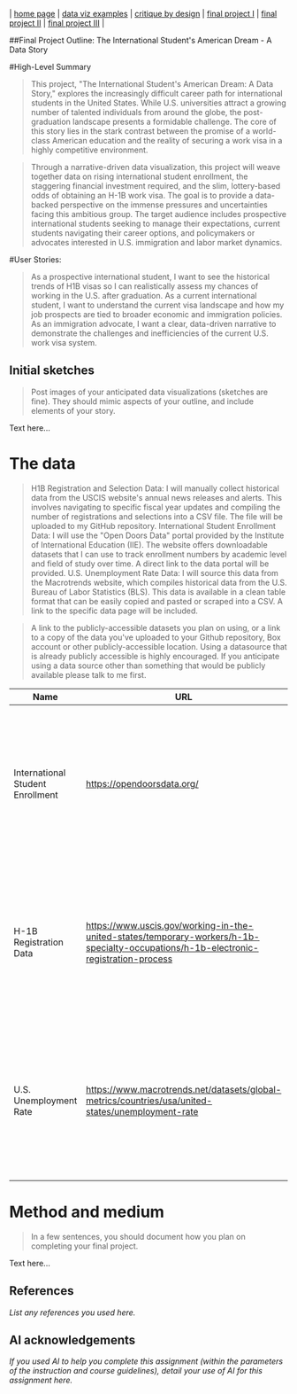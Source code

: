 | [home page](https://cmustudent.github.io/tswd-portfolio-templates/) | [data viz examples](dataviz-examples) | [critique by design](critique-by-design) | [final project I](final-project-part-one) | [final project II](final-project-part-two) | [final project III](final-project-part-three) |


##Final Project Outline: The International Student's American Dream - A Data Story

#High-Level Summary
>This project, "The International Student's American Dream: A Data Story," explores the increasingly difficult career path for international students in the United States. While U.S. universities attract a growing number of talented individuals from around the globe, the post-graduation landscape presents a formidable challenge. The core of this story lies in the stark contrast between the promise of a world-class American education and the reality of securing a work visa in a highly competitive environment.

>Through a narrative-driven data visualization, this project will weave together data on rising international student enrollment, the staggering financial investment required, and the slim, lottery-based odds of obtaining an H-1B work visa. The goal is to provide a data-backed perspective on the immense pressures and uncertainties facing this ambitious group. The target audience includes prospective international students seeking to manage their expectations, current students navigating their career options, and policymakers or advocates interested in U.S. immigration and labor market dynamics.



#User Stories:
>As a prospective international student, I want to see the historical trends of H1B visas so I can realistically assess my chances of working in the U.S. after graduation.
>As a current international student, I want to understand the current visa landscape and how my job prospects are tied to broader economic and immigration policies.
>As an immigration advocate, I want a clear, data-driven narrative to demonstrate the challenges and inefficiencies of the current U.S. work visa system.


## Initial sketches
> Post images of your anticipated data visualizations (sketches are fine). They should mimic aspects of your outline, and include elements of your story.  

Text here...

# The data
> H1B Registration and Selection Data: I will manually collect historical data from the USCIS website's annual news releases and alerts. This involves navigating to specific fiscal year updates and compiling the number of registrations and selections into a CSV file. The file will be uploaded to my GitHub repository.
> International Student Enrollment Data: I will use the "Open Doors Data" portal provided by the Institute of International Education (IIE). The website offers downloadable datasets that I can use to track enrollment numbers by academic level and field of study over time. A direct link to the data portal will be provided.
> U.S. Unemployment Rate Data: I will source this data from the Macrotrends website, which compiles historical data from the U.S. Bureau of Labor Statistics (BLS). This data is available in a clean table format that can be easily copied and pasted or scraped into a CSV. A link to the specific data page will be included.

> A link to the publicly-accessible datasets you plan on using, or a link to a copy of the data you've uploaded to your Github repository, Box account or other publicly-accessible location. Using a datasource that is already publicly accessible is highly encouraged.  If you anticipate using a data source other than something that would be publicly available please talk to me first. 

| Name | URL | Description |
|------|-----|-------------|
|International Student Enrollment|https://opendoorsdata.org/|Sourced from the Institute of International Education's Open Doors Report. This will be used to show the rising number of students beginning this journey.|
|H-1B Registration Data|https://www.uscis.gov/working-in-the-united-states/temporary-workers/h-1b-specialty-occupations/h-1b-electronic-registration-process|Compiled from USCIS press releases. This data is the core of the story, used to illustrate the "bottleneck" of soaring applications vs. a static visa cap.|
|U.S. Unemployment Rate|https://www.macrotrends.net/datasets/global-metrics/countries/usa/united-states/unemployment-rate|Sourced from Macrotrends (compiling BLS data). This provides economic context to see how the job market correlates with visa competition.|

# Method and medium
> In a few sentences, you should document how you plan on completing your final project. 

Text here...

## References
_List any references you used here._

## AI acknowledgements
_If you used AI to help you complete this assignment (within the parameters of the instruction and course guidelines), detail your use of AI for this assignment here._
